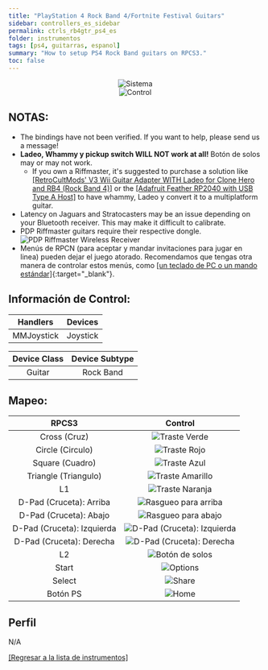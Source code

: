 ```yaml
---
title: "PlayStation 4 Rock Band 4/Fortnite Festival Guitars"
sidebar: controllers_es_sidebar
permalink: ctrls_rb4gtr_ps4_es
folder: instrumentos
tags: [ps4, guitarras, espanol]
summary: "How to setup PS4 Rock Band guitars on RPCS3."
toc: false
---
```


<div align="center"> <img src="https://rb3pc.milohax.org/images/instruments/plat/ps4.png" alt="Sistema" title="Sistema"></div>

<div align="center"> <img src="https://rb3pc.milohax.org/images/instruments/cont/rb4gtrscontroller.png" alt="Control" title="Control"></div>

## NOTAS:

* The bindings have not been verified. If you want to help, please send us a message!
* **Ladeo, Whammy y pickup switch WILL NOT work at all!** Botón de solos may or may not work.
	* If you own a Riffmaster, it's suggested to purchase a solution like [[RetroCultMods' V3 Wii Guitar Adapter WITH Ladeo for Clone Hero and RB4 (Rock Band 4)]](https://www.etsy.com/listing/1536358024/v3-wii-guitar-adapter-with-Ladeo-for) or the [[Adafruit Feather RP2040 with USB Type A Host]](https://rb3pc.milohax.org/ctrls_mod_riffada) to have whammy, Ladeo y convert it to a multiplatform guitar.
* Latency on Jaguars and Stratocasters may be an issue depending on your Bluetooth receiver. This may make it difficult to calibrate.
* PDP Riffmaster guitars require their respective dongle.  
	![PDP Riffmaster Wireless Receiver](https://rb3pc.milohax.org/images/btns/ctrls/xbox/riffrec.png "PDP Riffmaster Wireless Receiver")
* Menús de RPCN (para aceptar y mandar invitaciones para jugar en linea) pueden dejar el juego atorado. Recomendamos que tengas otra manera de controlar estos menús, como [[un teclado de PC o un mando estándar]](https://rb3pc.milohax.org/ctrls_pads_es){:target="_blank"}.

## Información de Control:

| Handlers | Devices |	
|:------------------:|:---------------------:|
| MMJoystick | Joystick |

| Device Class | Device Subtype |
|:------------------:|:---------------------:|
| Guitar | Rock Band |

## Mapeo:

| **RPCS3**          | **Control** |
|:------------------:|:---------------------:|
| Cross (Cruz) | ![Traste Verde](https://rb3pc.milohax.org/images/btns/gtrs/gf.png "Traste Verde") |
| Circle (Circulo) | ![Traste Rojo](https://rb3pc.milohax.org/images/btns/gtrs/rf.png "Traste Rojo") |
| Square (Cuadro) | ![Traste Azul](https://rb3pc.milohax.org/images/btns/gtrs/bf.png "Traste Azul") |
| Triangle (Triangulo) | ![Traste Amarillo](https://rb3pc.milohax.org/images/btns/gtrs/yf.png "Traste Amarillo") |
| L1 | ![Traste Naranja](https://rb3pc.milohax.org/images/btns/gtrs/of.png "Traste Naranja") |
| D-Pad (Cruceta): Arriba | ![Rasgueo para arriba](https://rb3pc.milohax.org/images/btns/gtrs/sbu.png "Rasgueo para arriba") |
| D-Pad (Cruceta): Abajo | ![Rasgueo para abajo](https://rb3pc.milohax.org/images/btns/gtrs/sbd.png "Rasgueo para abajo") |
| D-Pad (Cruceta): Izquierda | ![D-Pad (Cruceta): Izquierda](https://rb3pc.milohax.org/images/btns/gtrs/dpl.png "D-Pad (Cruceta): Izquierda") |
| D-Pad (Cruceta): Derecha | ![D-Pad (Cruceta): Derecha](https://rb3pc.milohax.org/images/btns/gtrs/dpr.png "D-Pad (Cruceta): Derecha") |
| L2 | ![Botón de solos](https://rb3pc.milohax.org/images/btns/gtrs/solo.png "Botón de solos") |
| Start | ![Options](https://rb3pc.milohax.org/images/btns/ctrls/ps4/opt.png "Options") |
| Select | ![Share](https://rb3pc.milohax.org/images/btns/ctrls/ps4/shr.png "Share") |
| Botón PS | ![Home](https://rb3pc.milohax.org/images/btns/ctrls/ps3/home.png "Home") |

## Perfil

N/A

[[Regresar a la lista de instrumentos]](https://rb3pc.milohax.org/ctrls_es#lista-de-instrumentos)